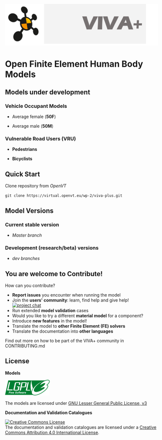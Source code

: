 
![viva-plus-logo](images/VIVA-plus-logo.png)

# **Open Finite Element Human Body Models**

## **Models under development**

### Vehicle Occupant Models

- Average female (**50F**)

- Average male (**50M**)

### Vulnerable Road Users (VRU)

- **Pedestrians**

- **Bicyclists**


## **Quick Start**

Clone repository from *OpenVT*

`git clone https://virtual.openvt.eu/wp-2/viva-plus.git`



## **Model Versions**

### Current stable version

- *Master branch*

### Development (research/beta) versions

- *dev branches*


## **You are welcome to Contribute!**

How can you contribute?

-  **Report issues** you encounter when running the model
- Join the **users' community**: learn, find help and give help! [![project chat](https://img.shields.io/badge/zulip-join_chat-brightgreen.svg)](https://vivaplus.zulipchat.com)
- Run extended **model validation** cases
- Would you like to try a different **material model** for a component?
- Introduce **new features** in the model!
- Translate the model to **other Finite Element (FE) solvers**
- Translate the documentation into **other languages**

Find out more on how to be part of the VIVA+ community in CONTRIBUTING.md

## **License**

**Models**

![LGPLv3)](images/lgplv3.png)

The models are licensed under [GNU Lesser General Public License, v3](https://www.gnu.org/licenses/lgpl-3.0-standalone.html)


**Documentation and Validation Catalogues**

<a rel="license" href="http://creativecommons.org/licenses/by/4.0/"><img alt="Creative Commons License" style="border-width:0" src="https://i.creativecommons.org/l/by/4.0/88x31.png" /></a><br />The documentation and validation catalogues are licensed under a <a rel="license" href="http://creativecommons.org/licenses/by/4.0/">Creative Commons Attribution 4.0 International License</a>.

